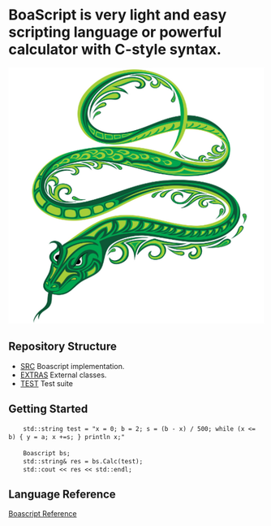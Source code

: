 # BoaScript is very light and easy scripting language or powerful calculator with C-style syntax. 

![Boascript](image/boascript-web.png) 

## Repository Structure

* [SRC](src) Boascript implementation.
* [EXTRAS](extras) External classes.
* [TEST](test) Test suite

## Getting Started
```
	std::string test = "x = 0; b = 2; s = (b - x) / 500; while (x <= b) { y = a; x +=s; } println x;"

 	Boascript bs;
 	std::string& res = bs.Calc(test);
 	std::cout << res << std::endl;

```

## Language Reference

[Boascript Reference](file:///doc/reference.html) 
